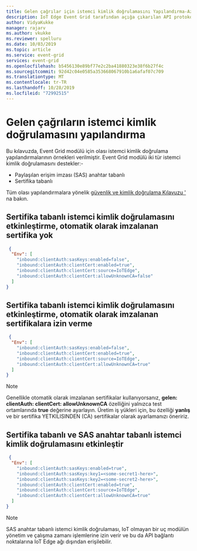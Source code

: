 ```yaml
---
title: Gelen çağrılar için istemci kimlik doğrulamasını Yapılandırma-Azure Event Grid IoT Edge | Microsoft Docs
description: IoT Edge Event Grid tarafından açığa çıkarılan API protokollerini yapılandırın.
author: VidyaKukke
manager: rajarv
ms.author: vkukke
ms.reviewer: spelluru
ms.date: 10/03/2019
ms.topic: article
ms.service: event-grid
services: event-grid
ms.openlocfilehash: b5456130e89bf77e2c2ba41880323e38f6b27f4c
ms.sourcegitcommit: 92d42c04e0585a353668067910b1a6afaf07c709
ms.translationtype: MT
ms.contentlocale: tr-TR
ms.lasthandoff: 10/28/2019
ms.locfileid: "72992515"
---
```

# <a name="configure-client-authentication-of-incoming-calls"></a>Gelen çağrıların istemci kimlik doğrulamasını yapılandırma

Bu kılavuzda, Event Grid modülü için olası istemci kimlik doğrulama yapılandırmalarının örnekleri verilmiştir. Event Grid modülü iki tür istemci kimlik doğrulamasını destekler:-

* Paylaşılan erişim imzası (SAS) anahtar tabanlı
* Sertifika tabanlı

Tüm olası yapılandırmalara yönelik [güvenlik ve kimlik doğrulama Kılavuzu '](security-authentication.md) na bakın.

## <a name="enable-certificate-based-client-authentication-no-self-signed-certificates"></a>Sertifika tabanlı istemci kimlik doğrulamasını etkinleştirme, otomatik olarak imzalanan sertifika yok

```json
 {
  "Env": [
    "inbound:clientAuth:sasKeys:enabled=false",
    "inbound:clientAuth:clientCert:enabled=true",
    "inbound:clientAuth:clientCert:source=IoTEdge",
    "inbound:clientAuth:clientCert:allowUnknownCA=false"
  ]
}
 ```

## <a name="enable-certificate-based-client-authentication-allow-self-signed-certificates"></a>Sertifika tabanlı istemci kimlik doğrulamasını etkinleştirme, otomatik olarak imzalanan sertifikalara izin verme

```json
 {
  "Env": [
    "inbound:clientAuth:sasKeys:enabled=false",
    "inbound:clientAuth:clientCert:enabled=true",
    "inbound:clientAuth:clientCert:source=IoTEdge",
    "inbound:clientAuth:clientCert:allowUnknownCA=true"
  ]
}
```

>[!NOTE]
>Genellikle otomatik olarak imzalanan sertifikalar kullanıyorsanız, **gelen: clientAuth: clientCert: allowUnknownCA** özelliğini yalnızca test ortamlarında **true** değerine ayarlayın. Üretim iş yükleri için, bu özelliği **yanlış** ve bir sertifika YETKILISINDEN (CA) sertifikalar olarak ayarlamanızı öneririz.

## <a name="enable-certificate-based-and-sas-key-based-client-authentication"></a>Sertifika tabanlı ve SAS anahtar tabanlı istemci kimlik doğrulamasını etkinleştir

```json
 {
  "Env": [
    "inbound:clientAuth:sasKeys:enabled=true",
    "inbound:clientAuth:sasKeys:key1=<some-secret1-here>",
    "inbound:clientAuth:sasKeys:key2=<some-secret2-here>",
    "inbound:clientAuth:clientCert:enabled=true",
    "inbound:clientAuth:clientCert:source=IoTEdge",
    "inbound:clientAuth:clientCert:allowUnknownCA=true"
  ]
}
 ```

>[!NOTE]
>SAS anahtar tabanlı istemci kimlik doğrulaması, IoT olmayan bir uç modülün yönetim ve çalışma zamanı işlemlerine izin verir ve bu da API bağlantı noktalarına IoT Edge ağı dışından erişilebilir.
